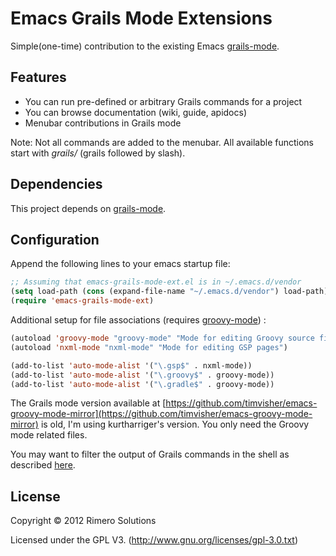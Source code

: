 # Emacs Grails Mode Extensions

Simple(one-time) contribution to the existing Emacs [grails-mode](https://github.com/kurtharriger/emacs-grails-mode).

## Features
* You can run pre-defined or arbitrary Grails commands for a project
* You can browse documentation (wiki, guide, apidocs)
* Menubar contributions in Grails mode

Note: Not all commands are added to the menubar. 
All available functions start with *grails/* (grails followed by slash).

## Dependencies

This project depends on [grails-mode](https://github.com/kurtharriger/emacs-grails-mode).

## Configuration

Append the following lines to your emacs startup file:

```lisp
;; Assuming that emacs-grails-mode-ext.el is in ~/.emacs.d/vendor
(setq load-path (cons (expand-file-name "~/.emacs.d/vendor") load-path))
(require 'emacs-grails-mode-ext)
```

Additional setup for file associations (requires [groovy-mode](https://github.com/timvisher/emacs-groovy-mode-mirror)) :

```lisp
(autoload 'groovy-mode "groovy-mode" "Mode for editing Groovy source files")
(autoload 'nxml-mode "nxml-mode" "Mode for editing GSP pages")

(add-to-list 'auto-mode-alist '("\.gsp$" . nxml-mode)) 
(add-to-list 'auto-mode-alist '("\.groovy$" . groovy-mode)) 
(add-to-list 'auto-mode-alist '("\.gradle$" . groovy-mode)) 
```

The Grails mode version available at [https://github.com/timvisher/emacs-groovy-mode-mirror](https://github.com/timvisher/emacs-groovy-mode-mirror) is old, I'm using kurtharriger's version.
You only need the Groovy mode related files.

You may want to filter the output of Grails commands in the shell as described [here](http://www.redtoad.ca/ataylor/2011/09/grails-2-0-and-emacs-shell-mode/).

## License

Copyright © 2012 Rimero Solutions

Licensed under the GPL V3. (http://www.gnu.org/licenses/gpl-3.0.txt)
